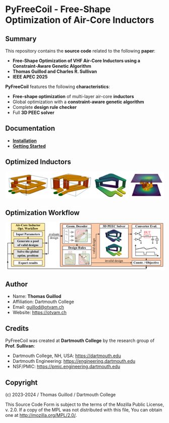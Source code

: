 # PyFreeCoil - Free-Shape Optimization of Air-Core Inductors

## Summary

This repository contains the **source code** related to the following **paper**:
* **Free-Shape Optimization of VHF Air-Core Inductors using a Constraint-Aware Genetic Algorithm**
* **Thomas Guillod and Charles R. Sullivan**
* **IEEE APEC 2025**

**PyFreeCoil** features the following **characteristics**:
* **Free-shape optimization** of multi-layer air-core **inductors**
* Global optimization with a **constraint-aware genetic algorithm**
* Complete **design rule checker**
* Full **3D PEEC solver**

## Documentation

* [**Installation**](docs/INSTALL.md)
* [**Getting Started**](docs/HOWTO.md)

## Optimized Inductors

![Gallery](docs/gallery.png)

## Optimization Workflow

![Workflow](docs/workflow.png)

## Author

* Name: **Thomas Guillod**
* Affiliation: Dartmouth College
* Email: guillod@otvam.ch
* Website: https://otvam.ch

## Credits

PyFreeCoil was created at **Dartmouth College** by the research group of **Prof. Sullivan**:
* Dartmouth College, NH, USA: https://dartmouth.edu
* Dartmouth Engineering: https://engineering.dartmouth.edu
* NSF/PMIC: https://pmic.engineering.dartmouth.edu

## Copyright

(c) 2023-2024 / Thomas Guillod / Dartmouth College

This Source Code Form is subject to the terms of the Mozilla Public
License, v. 2.0. If a copy of the MPL was not distributed with this
file, You can obtain one at http://mozilla.org/MPL/2.0/.
